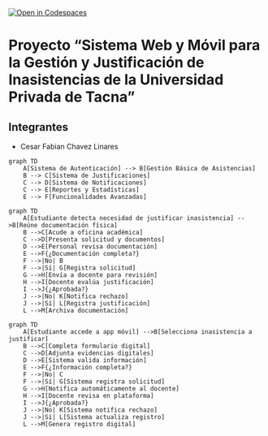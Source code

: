 [![Open in Codespaces](https://classroom.github.com/assets/launch-codespace-2972f46106e565e64193e422d61a12cf1da4916b45550586e14ef0a7c637dd04.svg)](https://classroom.github.com/open-in-codespaces?assignment_repo_id=17169109)
#  Proyecto “Sistema Web y Móvil para la Gestión y Justificación de Inasistencias de la Universidad Privada de Tacna”

## Integrantes
- Cesar Fabian Chavez Linares


```mermaid
graph TD
    A[Sistema de Autenticación] --> B[Gestión Básica de Asistencias]
    B --> C[Sistema de Justificaciones]
    C --> D[Sistema de Notificaciones]
    C --> E[Reportes y Estadísticas]
    E --> F[Funcionalidades Avanzadas]
```



```mermaid
graph TD
    A[Estudiante detecta necesidad de justificar inasistencia] -->B[Reúne documentación física]
    B -->C[Acude a oficina académica]
    C -->D[Presenta solicitud y documentos]
    D -->E[Personal revisa documentación]
    E -->F{¿Documentación completa?}
    F -->|No| B
    F -->|Sí| G[Registra solicitud]
    G -->H[Envía a docente para revisión]
    H -->I[Docente evalúa justificación]
    I -->J{¿Aprobada?}
    J -->|No| K[Notifica rechazo]
    J -->|Sí| L[Registra justificación]
    L -->M[Archiva documentación]

```

```mermaid
graph TD
    A[Estudiante accede a app móvil] -->B[Selecciona inasistencia a justificar]
    B -->C[Completa formulario digital]
    C -->D[Adjunta evidencias digitales]
    D -->E[Sistema valida información]
    E -->F{¿Información completa?}
    F -->|No| C
    F -->|Sí| G[Sistema registra solicitud]
    G -->H[Notifica automáticamente al docente]
    H -->I[Docente revisa en plataforma]
    I -->J{¿Aprobada?}
    J -->|No| K[Sistema notifica rechazo]
    J -->|Sí| L[Sistema actualiza registro]
    L -->M[Genera registro digital]
```
